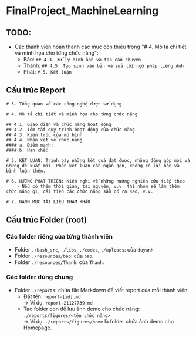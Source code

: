 # FinalProject_MachineLearning

## TODO:

- Các thành viên hoàn thành các mục còn thiếu trong "# 4. Mô tả chi tiết và minh họa cho từng chức năng":
  - Bảo: `## 4.3. Xử lý hình ảnh và tạo câu chuyện`
  - Thanh: `## 4.5. Tạo sinh văn bản và sửa lỗi ngữ pháp tiếng Anh`
  - Phát: `# 5. Kết luận`

## Cấu trúc Report

```
# 3. Tổng quan về các công nghệ được sử dụng

# 4. Mô tả chi tiết và minh họa cho từng chức năng

## 4.1. Giao diện và chức năng hoạt động
## 4.2. Tóm tắt quy trình hoạt động của chức năng
## 4.3. Kiến trúc của mô hình
## 4.4. Nhận xét về chức năng
#### a. Điểm mạnh:
#### b. Hạn chế:

# 5. KẾT LUẬN: Trình bày những kết quả đạt được, những đóng góp mới và những đề xuất mới. Phần kết luận cần ngắn gọn, không có lời bàn và bình luận thêm.

# 6. HƯỚNG PHÁT TRIỂN: Kiến nghị về những hướng nghiên cứu tiếp theo
    - Nếu có thêm thời gian, tài nguyên, v.v. thì nhóm sẽ làm thêm chức năng gì, cải tiến các chức năng sẵn có ra sao, v.v.

# 7. DANH MỤC TÀI LIỆU THAM KHẢO
```

## Cấu trúc Folder (root)

### Các folder riêng của từng thành viên

- Folder `./bash_src`, `./libs`, `./codes`, `./uploads`: của `duyanh`.
- Folder `./resources/bao`: của `bao`.
- Folder `./resources/Thanh`: của `Thanh`.

### Các folder dùng chung

- Folder `./reports`: chứa file Markdown để viết report của mỗi thành viên
  - Đặt tên: `report-[id].md`  
    -> Ví dụ: `report-21127739.md`
  - Tạo folder con để lưu ảnh demo cho chức năng: `./reports/figures/<tên chức năng>`  
    -> Ví dụ: `./reports/figures/home` là folder chứa ảnh demo cho Homepage.
